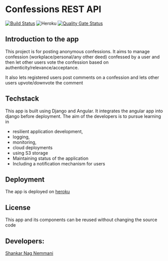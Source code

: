 # Confessions REST API
[![Build Status](https://travis-ci.org/snemmani/confessions.svg?branch=develop)](https://travis-ci.org/snemmani/confessions) ![Heroku](https://heroku-badge.herokuapp.com/?app=confessions-asns) [![Quality Gate Status](https://sonarcloud.io/api/project_badges/measure?branch=develop&project=snemmani_confessions&metric=alert_status)](https://sonarcloud.io/dashboard?id=snemmani_confessions&branch=develop)
## Introduction to the app
This project is for posting anonymous confessions. It aims to manage confession (workplace/personal/any other deed) 
confessed by a user and then let other users vote the confession based on authenticity/relevance/acceptance.

It also lets registered users post comments on a confession and lets other users upvote/downvote the comment

## Techstack
This app is built using Django and Angular. It integrates the angular app into django before deployment.
The aim of the developers is to pursue learning in 
 * resilient application development,
 * logging, 
 * monitoring,
 * cloud deployments
 * using S3 storage
 * Maintaining status of the application
 * Including a notification mechanism for users
 
## Deployment
The app is deployed on [heroku](https://confessions-asns.herokuapp.com)  

## License
This app and its components can be reused without changing the source code

## Developers: 
[Shankar Nag Nemmani](https://github.com/snemmani)
